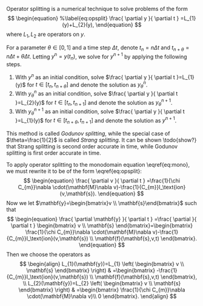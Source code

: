 Operator splitting is a numerical technique to solve problems of the form
$$
\begin{equation}
%\label{eq:opsplit}
\frac{ \partial y }{ \partial t } =L_{1}(y)+L_{2}(y),
\end{equation}
$$
where $L_{1},L_{2}$ are operators on $y$. 

For a parameter $\theta \in[0,1]$ and a time step $\Delta t$, denote $t_{n}=n\Delta t$ and $t_{n+\theta}=n\Delta t+\theta \Delta t$. Letting $y^{n}=y(t_{n})$, we solve for $y^{n+1}$ by applying the following steps.
1. With $y^{n}$ as an initial condition, solve $\frac{ \partial y }{ \partial t }=L_{1}(y)$ for $t\in[t_{n},t_{n+\theta}]$ and denote the solution as $y_{\theta}^{n}$.
2. With $y^{n}_{\theta}$ as an initial condition, solve $\frac{ \partial y }{ \partial t }=L_{2}(y)$ for $t\in[t_{n},t_{n+1}]$ and denote the solution as $y_{\theta}^{n+1}$.
3. With $y^{n+1}_{\theta}$ as an initial condition, solve $\frac{ \partial y }{ \partial t }=L_{1}(y)$ for $t\in[t_{n+\theta},t_{n+1}]$ and denote the solution as $y^{n+1}$.

This method is called $\textit{Godunov splitting}$, while the special case of $\theta=\frac{1}{2}$ is called $\textit{Strang splitting}$. It can be shown \todo{show?} that Strang splitting is second order accurate in time, while Godunov splitting is first order accurate in time.

To apply operator splitting to the monodomain equation \eqref{eq:mono}, we must rewrite it to be of the form \eqref{eq:opsplit}: $$
\begin{equation}
\frac{ \partial v }{ \partial t } =\frac{1}{\chi C_{m}}\nabla \cdot(\mathbf{M}\nabla v)-\frac{1}{C_{m}}I_\text{ion}(v,\mathbf{s}).
\end{equation}
$$
Now we let $\mathbf{y}=\begin{bmatrix}v \\ \mathbf{s}\end{bmatrix}$ such that $$
\begin{equation}
\frac{ \partial \mathbf{y} }{ \partial t } =\frac{ \partial  }{ \partial t } \begin{bmatrix}
v  \\
\mathbf{s} 
\end{bmatrix}=\begin{bmatrix}
\frac{1}{\chi C_{m}}\nabla \cdot(\mathbf{M}\nabla v)-\frac{1}{C_{m}}I_\text{ion}(v,\mathbf{s}) \\
\mathbf{f}(\mathbf{s},v,t)
\end{bmatrix}.
\end{equation}
$$
Then we choose the operators as $$
\begin{align}
L_{1}(\mathbf{y})=L_{1} \left( \begin{bmatrix}
v \\
\mathbf{s}
\end{bmatrix} \right)  & =\begin{bmatrix}
-\frac{1}{C_{m}}I_\text{ion}(v,\mathbf{s}) \\
\mathbf{f}(\mathbf{s},v,t)
\end{bmatrix}, \\
L_{2}(\mathbf{y})=L_{2} \left( \begin{bmatrix}
v \\
\mathbf{s}
\end{bmatrix} \right)  & =\begin{bmatrix}
\frac{1}{\chi C_{m}}\nabla \cdot(\mathbf{M}\nabla v)\\
0
\end{bmatrix}.
\end{align}
$$
